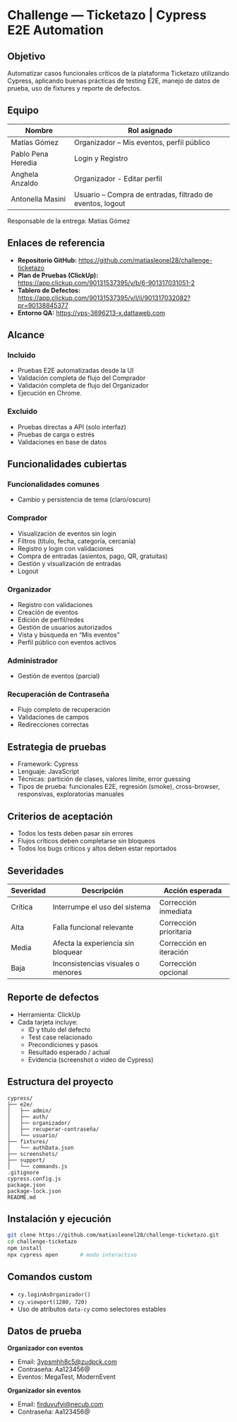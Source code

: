 # Challenge — Ticketazo | Cypress E2E Automation

## Objetivo

Automatizar casos funcionales críticos de la plataforma Ticketazo utilizando Cypress, aplicando buenas prácticas de testing E2E, manejo de datos de prueba, uso de fixtures y reporte de defectos.

## Equipo

| Nombre                | Rol asignado                                             |
|-----------------------|----------------------------------------------------------|
| Matías Gómez          | Organizador – Mis eventos, perfil público                |
| Pablo Pena Heredia    | Login y Registro                                         |
| Anghela Anzaldo       | Organizador - Editar perfil                              |
| Antonella Masini      | Usuario – Compra de entradas, filtrado de eventos, logout|

Responsable de la entrega: Matías Gómez

## Enlaces de referencia

- **Repositorio GitHub:** https://github.com/matiasleonel28/challenge-ticketazo  
- **Plan de Pruebas (ClickUp):** https://app.clickup.com/90131537395/v/b/6-901317031051-2  
- **Tablero de Defectos:** https://app.clickup.com/90131537395/v/l/li/901317032082?pr=90138845377  
- **Entorno QA:** https://vps-3696213-x.dattaweb.com

## Alcance

### Incluido
- Pruebas E2E automatizadas desde la UI
- Validación completa de flujo del Comprador
- Validación completa de flujo del Organizador
- Ejecución en Chrome.

### Excluido
- Pruebas directas a API (solo interfaz)
- Pruebas de carga o estrés
- Validaciones en base de datos

## Funcionalidades cubiertas

### Funcionalidades comunes
- Cambio y persistencia de tema (claro/oscuro)

### Comprador
- Visualización de eventos sin login
- Filtros (título, fecha, categoría, cercanía)
- Registro y login con validaciones
- Compra de entradas (asientos, pago, QR, gratuitas)
- Gestión y visualización de entradas
- Logout

### Organizador
- Registro con validaciones
- Creación de eventos
- Edición de perfil/redes
- Gestión de usuarios autorizados
- Vista y búsqueda en “Mis eventos”
- Perfil público con eventos activos

### Administrador
- Gestión de eventos (parcial)

### Recuperación de Contraseña
- Flujo completo de recuperación
- Validaciones de campos
- Redirecciones correctas

## Estrategia de pruebas

- Framework: Cypress  
- Lenguaje: JavaScript  
- Técnicas: partición de clases, valores límite, error guessing  
- Tipos de prueba: funcionales E2E, regresión (smoke), cross-browser, responsivas, exploratorias manuales

## Criterios de aceptación

- Todos los tests deben pasar sin errores
- Flujos críticos deben completarse sin bloqueos
- Todos los bugs críticos y altos deben estar reportados

## Severidades

| Severidad | Descripción                            | Acción esperada            |
|-----------|----------------------------------------|----------------------------|
| Crítica   | Interrumpe el uso del sistema          | Corrección inmediata       |
| Alta      | Falla funcional relevante              | Corrección prioritaria     |
| Media     | Afecta la experiencia sin bloquear     | Corrección en iteración    |
| Baja      | Inconsistencias visuales o menores     | Corrección opcional        |

## Reporte de defectos

- Herramienta: ClickUp  
- Cada tarjeta incluye:
  - ID y título del defecto
  - Test case relacionado
  - Precondiciones y pasos
  - Resultado esperado / actual
  - Evidencia (screenshot o video de Cypress)

## Estructura del proyecto

```
cypress/
├── e2e/
│   ├── admin/
│   ├── auth/
│   ├── organizador/
│   ├── recuperar-contraseña/
│   └── usuario/
├── fixtures/
│   └── authData.json
├── screenshots/
├── support/
│   └── commands.js
.gitignore
cypress.config.js
package.json
package-lock.json
README.md
```

## Instalación y ejecución

```bash
git clone https://github.com/matiasleonel28/challenge-ticketazo.git
cd challenge-ticketazo
npm install
npx cypress open       # modo interactivo
```

## Comandos custom

- `cy.loginAsOrganizador()`
- `cy.viewport(1280, 720)`
- Uso de atributos `data-cy` como selectores estables

## Datos de prueba

**Organizador con eventos**  
- Email: 3ypsmhh8c5@zudpck.com  
- Contraseña: Aa123456@  
- Eventos: MegaTest, ModernEvent

**Organizador sin eventos**  
- Email: firduvufyi@necub.com  
- Contraseña: Aa123456@


